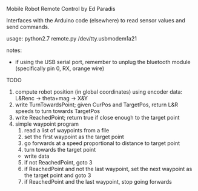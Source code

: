Mobile Robot Remote Control
by Ed Paradis

Interfaces with the Arduino code (elsewhere) to read sensor values and send commands.

usage:
  python2.7 remote.py /dev/tty.usbmodem1a21

notes:
- if using the USB serial port, remember to unplug the bluetooth module (specifically pin 0, RX, orange wire)

TODO
1. compute robot position (in global coordinates) using encoder data: L&Renc -> theta+mag -> X&Y
2. write TurnTowardsPoint; given CurPos and TargetPos, return L&R speeds to turn towards TargetPos
3. write ReachedPoint; return true if close enough to the target point
4. simple waypoint program
    1. read a list of waypoints from a file
    2. set the first waypoint as the target point
    3. go forwards at a speed proportional to distance to target point
    4. turn towards the target point
    - write data 
    5. if not ReachedPoint, goto 3
    6. if ReachedPoint and not the last waypoint, set the next waypoint as the target point and goto 3
    7. if ReachedPoint and the last waypoint, stop going forwards


